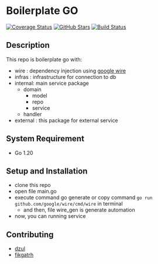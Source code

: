 # Boilerplate GO

[![Coverage Status](https://coveralls.io/repos/evermos/payment-reconciliation/badge.svg?branch=master)](https://coveralls.io/r/evermos/payment-reconciliation)
[![GitHub Stars](https://img.shields.io/github/stars/evermos/payment-reconciliation.svg)]()
[![Build Status](https://jenkinsx.evermosa2z.com/buildStatus/icon?job=be-payment-reconciliation%2Fmaster)](https://jenkinsx.evermosa2z.com/job/be-payment-reconciliation/job/master/)

## Description
This repo is boilerplate go with:
 - wire : dependency injection using [google wire](https://github.com/google/wire)
 - infras : infrastructure for connection to db
 - internal: main service package
   - domain
     - model
     - repo
     - service
   - handler
 - external : this package for external service

## System Requirement
- Go 1.20

## Setup and Installation
 - clone this repo
 - open file main.go
 - execute command go generate or copy command `go run github.com/google/wire/cmd/wire` in terminal
   - and then, file wire_gen is generate automation
 - now, you can running service

## Contributing
 - [dzul](https://github.com/dzulfiqarali)
 - [fikgatrh](https://github.com/fikrigatrh)